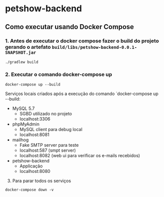 # petshow-backend


## Como executar usando Docker Compose

### 1. Antes de executar o docker compose fazer o build do projeto gerando o artefato `build/libs/petshow-backend-0.0.1-SNAPSHOT.jar`
```
./gradlew build
```

### 2. Executar o comando docker-compose up
```
docker-compose up --build
```
Serviços locais criados após a execução do comando `docker-compose up --build:

- MySQL 5.7
    - SGBD utilizado no projeto
    - localhost:3306
- phpMyAdmin 
    - MySQL client para debug local
    - localhost:8081
- mailhog 
    - Fake SMTP server para teste
    - localhost:587 (smpt server)
    - localhost:8082 (web ui para verificar os e-mails recebidos)
- petshow-backend
    - Applicação
    - localhost:8080

    
3. Para parar todos os serviços
```
docker-compose down -v
```